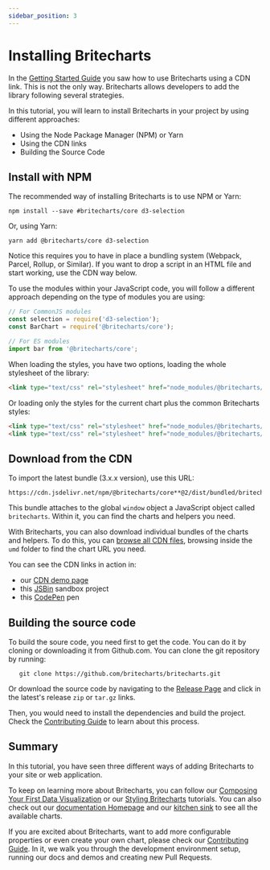 ```yaml
---
sidebar_position: 3
---
```


# Installing Britecharts
In the [Getting Started Guide][gettingStarted] you saw how to use Britecharts using a CDN link. This is not the only way. Britecharts allows developers to add the library following several strategies.

In this tutorial, you will learn to install Britecharts in your project by using different approaches:
* Using the Node Package Manager (NPM) or Yarn
* Using the CDN links
* Building the Source Code

## Install with NPM
The recommended way of installing Britecharts is to use NPM or Yarn:
```
npm install --save #britecharts/core d3-selection
```
Or, using Yarn:
```
yarn add @britecharts/core d3-selection
```
Notice this requires you to have in place a bundling system (Webpack, Parcel, Rollup, or Similar). If you want to drop a script in an HTML file and start working, use the CDN way below.

To use the modules within your JavaScript code, you will follow a different approach depending on the type of modules you are using:
```js
// For CommonJS modules
const selection = require('d3-selection');
const BarChart = require('@britecharts/core');

// For ES modules
import bar from '@britecharts/core';
```

When loading the styles, you have two options, loading the whole stylesheet of the library:
```html
<link type="text/css" rel="stylesheet" href="node_modules/@britecharts/core/**dist/styles/bundle/britecharts.min.css">
```

Or loading only the styles for the current chart plus the common Britecharts styles:
```html
<link type="text/css" rel="stylesheet" href="node_modules/@britecharts/core/**dist/styles/charts/common.min.css">
<link type="text/css" rel="stylesheet" href="node_modules/@britecharts/core/**dist/styles/charts/bar.min.css">
```

## Download from the CDN
To import the latest bundle (3.x.x version), use this URL:
```
https://cdn.jsdelivr.net/npm/@britecharts/core**@2/dist/bundled/britecharts.min.js
```
This bundle attaches to the global `window` object a JavaScript object called `britecharts`. Within it, you can find the charts and helpers you need.

With Britecharts, you can also download individual bundles of the charts and helpers. To do this, you can [browse all CDN files][jsDelivrDist], browsing inside the `umd` folder to find the chart URL you need.

You can see the CDN links in action in:
* our [CDN demo page][cdnDemo]
* this [JSBin][jsbinSandbox] sandbox project
* this [CodePen][codepenSandbox] pen

## Building the source code
To build the soure code, you need first to get the code. You can do it by cloning or downloading it from Github.com. You can clone the git repository by running:
```
   git clone https://github.com/britecharts/britecharts.git
```
Or download the source code by navigating to the [Release Page][githubReleases] and click in the latest's release `zip` or `tar.gz` links.

Then, you would need to install the dependencies and build the project. Check the [Contributing Guide][contributingGuide] to learn about this process.

## Summary
In this tutorial, you have seen three different ways of adding Britecharts to  your site or web application.

To keep on learning more about Britecharts, you can follow our [Composing Your First Data Visualization][composingDataviz] or our [Styling Britecharts][stylingBritecharts] tutorials. You can also check out our [documentation Homepage][home] and our [kitchen sink][demos] to see all the available charts.

If you are excited about Britecharts, want to add more configurable properties or even create your own chart, please check our [Contributing Guide][contributingGuide]. In it, we walk you through the development environment setup, running our docs and demos and creating new Pull Requests.

[jsDelivrDist]: https://cdn.jsdelivr.net/npm/britecharts/**
[cdnDemo]: https://britecharts.github.io/britecharts/**cdn.html
[jsbinSandbox]: https://jsbin.com/wativun/1/edit?html,js,output
[codepenSandbox]: https://codepen.io/Golodhros/pen/PprGeP?editors=1010
[contributingGuide]: https://github.com/britecharts/britecharts/blob/main/.github/CONTRIBUTING.md
[githubReleases]: https://github.com/britecharts/britecharts/releases
[home]: http://britecharts.github.io/britecharts/
[demos]: http://britecharts.github.io/britecharts/**tutorial-kitchen-sink.html
[gettingStarted]: ./getting-started.md
[composingDataviz]: ./composing-dataviz.md
[stylingBritecharts]: ./styling-charts.md
